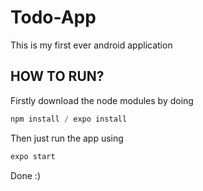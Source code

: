 # Todo-App
This is my first ever android application

## HOW TO RUN?
Firstly download the node modules by doing 
```js
npm install / expo install
```
Then just run the app using
```js
expo start
```

Done :)
